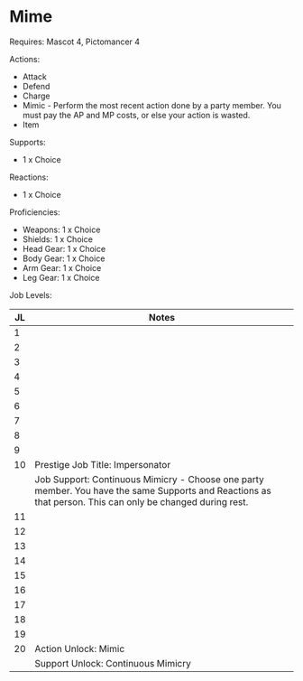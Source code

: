 # Mime

Requires: Mascot 4, Pictomancer 4

Actions:

- Attack
- Defend
- Charge
- Mimic - Perform the most recent action done by a party member. You must pay the AP and MP costs, or else your action is wasted.
- Item

Supports:

- 1 x Choice

Reactions:

- 1 x Choice

Proficiencies:

- Weapons: 1 x Choice
- Shields: 1 x Choice
- Head Gear: 1 x Choice
- Body Gear: 1 x Choice
- Arm Gear: 1 x Choice
- Leg Gear: 1 x Choice

Job Levels:

| JL | Notes |
| --- | --- |
| 1 | 
| 2 | 
| 3 | 
| 4 | 
| 5 | 
| 6 | 
| 7 | 
| 8 | 
| 9 | 
| 10 | Prestige Job Title: Impersonator
|    | Job Support: Continuous Mimicry - Choose one party member. You have the same Supports and Reactions as that person. This can only be changed during rest.
| 11 | 
| 12 | 
| 13 | 
| 14 | 
| 15 | 
| 16 | 
| 17 | 
| 18 | 
| 19 | 
| 20 | Action Unlock: Mimic
|    | Support Unlock: Continuous Mimicry
